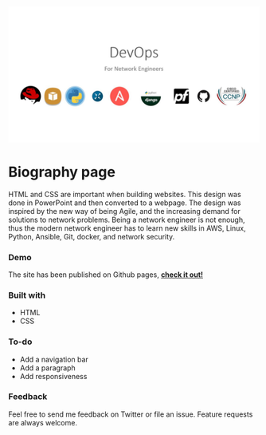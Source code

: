 ![Page design](./img/design.JPG)
# Biography page
HTML and CSS are important when building websites. This design was done in PowerPoint and then converted to a webpage. The design was inspired by the new way of being Agile, and the increasing demand for solutions to network problems. Being a network engineer is not enough, thus the modern network engineer has to learn new skills in AWS, Linux, Python, Ansible, Git, docker, and network security.

### Demo
The site has been published on Github pages, [**check it out!**](www.google.com)

### Built with
* HTML
* CSS

### To-do
* Add a navigation bar
* Add a paragraph 
* Add responsiveness

### Feedback
Feel free to send me feedback on Twitter or file an issue. Feature requests are always welcome.